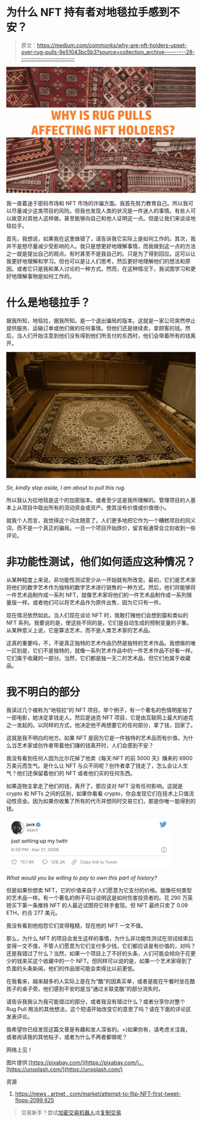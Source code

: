 # 为什么 NFT 持有者对地毯拉手感到不安？

> 原文：<https://medium.com/coinmonks/why-are-nft-holders-upset-over-rug-pulls-9e51043bc5b3?source=collection_archive---------28----------------------->

![](img/73f33dcf85c6524836a31d394ff5d09d.png)

我一直着迷于密码市场和 NFT 市场的诈骗方面。我首先努力教育自己。所以我可以尽量减少这类项目的风险。但我也发现人类的状况是一件迷人的事情。有些人可以故意对其他人这样做。甚至能够向自己和他人证明这一点。但是让我们来谈谈地毯拉手。

首先，我想说，如果我在这里做错了，请告诉我它实际上是如何工作的。其次，我并不是想尽量减少受影响的人。我只是想更好地理解事情，而我做到这一点的方法之一就是提出自己的观点。有时甚至不是我自己的。只是为了得到回应。这可以让我更好地理解和学习。但也可以是让人们思考，然后更好地理解他们的想法和原因。或者它只是我和某人讨论的一种方式。然而，在这种情况下，我试图学习和更好地理解事物是如何工作的。

# 什么是地毯拉手？

据我所知，地毯拉，据我所知。是一个退出骗局的版本。这就是一家公司突然停止提供服务、运输订单或他们做的任何事情。但他们还是继续卖，拿顾客的钱。然后，当人们开始注意到他们没有得到他们所支付的东西时，他们会带着所有的钱离开。

![](img/2f6a8ce6213168c5ecf08a6b8c4abb89.png)

*Sir, kindly step aside, I am about to pull this rug.*

所以我认为拉地毯是这个的加密版本。或者至少这是我所理解的。管理项目的人基本上从项目中取出所有的流动资金或资产。使其没有价值或价值很小。

就我个人而言，我觉得这个词太随意了。人们更多地把它作为一个糟糕项目的同义词，而不是一个真正的骗局。一旦一个项目开始跌价，留言板通常会立刻收到一些评论。

# 非功能性测试，他们如何适应这种情况？

从某种程度上来说，非功能性测试至少从一开始就有所改变。最初，它们是艺术家将他们的数字艺术作为独特的数字艺术进行销售的一种方式。然后，他们将能够将一件艺术品制作成一系列 NFT，就像艺术家将他们的一件艺术品制作成一系列限量版一样。或者他们可以将艺术品作为原件出售，因为它只有一件。

现在情况依然如此。当人们现在谈论 NFT 时，我敢打赌他们会想到猿和类似的 NFT 系列。我要说的是，使这些不同的是，它们是自动生成的预制变量的子集。从某种意义上说，它是算法艺术，而不是人类艺术家的艺术品。

这真的重要吗，不，不是真正独特的艺术作品仍然是独特的艺术作品。我想做的唯一区别是，它们不是独特的，就像一系列艺术作品中的一件艺术作品不好看一样。它们属于收藏的一部分。当然，它们都是独一无二的艺术品，但它们也属于收藏品。

# 我不明白的部分

我读过几个被称为“地毯拉”的 NFT 项目。举个例子，有一个著名的色情明星拍了一部电影，她决定拿钱走人。然后是迪克·NFT 项目，它是由互联网上最大的迪克之一发起的。以同样的方式，他决定他不再想要它的任何部分，拿了钱，回家了。

这就是我不明白的地方。如果 NFT 是因为它是一件独特的艺术品而有价值，为什么当艺术家或创作者带着他们赚的钱离开时，人们会感到不安？

我没有看到任何人因为比尔花掉了他卖《每天:NFT 的前 5000 天》赚来的 6900 万美元而生气。是什么让 NFT 与众不同呢？创作者拿了钱走了，怎么会让人生气？他们还保留着他们的 NFT 或者他们买的任何东西。

如果造物主拿走了他们的钱，离开了，那应该对 NFT 没有任何影响。这就是 crypto 和 NFTs 之间的区别，如果你看看 crypto，你会发现它们在技术上只值流动性资金。因为如果你收集了所有的代币并想同时交易它们，那是你唯一能得到的钱。

![](img/57e1b960c96582a70fc4cc956596ec27.png)

*What would you be willing to pay to own this part of history?*

但是如果你想卖 NFT，它的价值来自于人们愿意为它支付的价格。就像任何类型的艺术品一样。有一个著名的例子可以说明这是如何伤害投资者的。花 290 万英镑买下第一条推特 NFT 的人最近试图将它转手套现。但 NFT 最终只卖了 0.09 ETH，约合 277 美元。

我没有看到他抱怨它们变得粗糙，现在他的 NFT 一文不值。

那么，为什么 NFT 的项目会发生这样的事情，为什么非功能性测试在测试结束后变得一文不值，不管人们愿意为它们支付多少钱，它们都应该是有价值的，对吗？还是我错过了什么？当然，如果一个项目上了不好的头条，人们可能会倾向于花更少的钱来买这个收藏中的一个 NFT。但同样可以说的是，如果一个艺术家得到了负面的头条新闻，他们的作品很可能会卖得比以前更低。

在我看来，越来越多的人实际上是在为“酷”的因素买单，或者是能在午餐时坐在酷孩子的桌子旁。他们感到不安的是当“通过关联变酷”的部分消失时。

请告诉我我认为我可能错过的部分，或者我没有错过什么？或者分享你对整个 Rug Pull 用法的其他想法，这个短语开始改变它的意思了吗？请在下面的评论区发表评论。

我希望你已经发现这篇文章是有趣和发人深省的。=)如果你有，请考虑关注我，或者阅读我的其他帖子，或者为什么不两者都做呢？

网络上见！

图片提供:[https://pixabay.com/](https://pixabay.com/)，[https://unsplash.com/](https://unsplash.com/)

资源

1.  [https://news . artnet . com/market/attempt-to-flip-NFT-first-tweet-flops-2099 625](https://news.artnet.com/market/attempt-to-flip-nft-first-tweet-flops-2099625)

> 交易新手？尝试[加密交易机器人](/coinmonks/crypto-trading-bot-c2ffce8acb2a)或[复制交易](/coinmonks/top-10-crypto-copy-trading-platforms-for-beginners-d0c37c7d698c)
